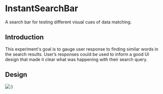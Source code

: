 # InstantSearchBar
A search bar for testing different visual cues of data matching.

## Introduction
This experiment's goal is to gauge user response to finding similar words in the search results. User’s responses could be used to inform a good UI design that made it clear what was happening with their search query. 

## Design

![:)](http://i.imgur.com/F7SvCCb.png)
